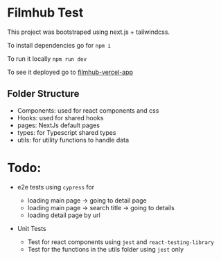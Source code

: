 # Filmhub Test

This project was bootstraped using next.js + tailwindcss.

To install dependencies go for `npm i`

To run it locally `npm run dev`

To see it deployed go to [filmhub-vercel-app](https://filmhub-test.vercel.app/)

## Folder Structure

- Components: used for react components and css
- Hooks: used for shared hooks
- pages: NextJs default pages
- types: for Typescript shared types
- utils: for utility functions to handle data

# Todo:

- e2e tests using `cypress` for

  - loading main page -> going to detail page
  - loading main page -> search title -> going to details
  - loading detail page by url

- Unit Tests
  - Test for react components using `jest` and `react-testing-library`
  - Test for the functions in the utils folder using `jest` only
